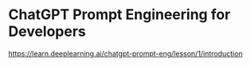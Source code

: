 # ChatGPT Prompt Engineering for Developers
https://learn.deeplearning.ai/chatgpt-prompt-eng/lesson/1/introduction
